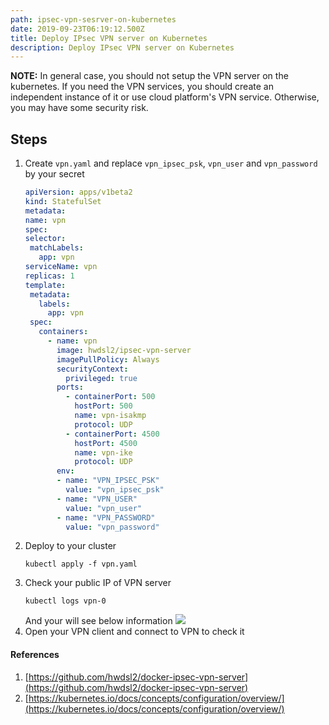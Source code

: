 ```yaml
---
path: ipsec-vpn-sesrver-on-kubernetes
date: 2019-09-23T06:19:12.500Z
title: Deploy IPsec VPN server on Kubernetes
description: Deploy IPsec VPN server on Kubernetes
---
```

**NOTE:** In general case, you should not setup the VPN server on the kubernetes. If you need the VPN services, you should create an independent instance of it or use cloud platform's VPN service. Otherwise, you may have some security risk.



## Steps

1. Create `vpn.yaml` and replace `vpn_ipsec_psk`, `vpn_user` and `vpn_password` by your secret
   ```yaml
   apiVersion: apps/v1beta2
   kind: StatefulSet
   metadata:
   name: vpn
   spec:
   selector:
    matchLabels:
      app: vpn
   serviceName: vpn
   replicas: 1
   template:
    metadata:
      labels:
        app: vpn
    spec:
      containers:
        - name: vpn
          image: hwdsl2/ipsec-vpn-server
          imagePullPolicy: Always
          securityContext:
            privileged: true
          ports:
            - containerPort: 500
              hostPort: 500
              name: vpn-isakmp
              protocol: UDP
            - containerPort: 4500
              hostPort: 4500
              name: vpn-ike
              protocol: UDP
          env:
          - name: "VPN_IPSEC_PSK"
            value: "vpn_ipsec_psk"
          - name: "VPN_USER"
            value: "vpn_user"
          - name: "VPN_PASSWORD"
            value: "vpn_password"
   ```
2. Deploy to your cluster
   ```
   kubectl apply -f vpn.yaml
   ```
3. Check your public IP of VPN server
   ```
   kubectl logs vpn-0
   ```
   And your will see below information
   ![](/assets/cleanshot-2019-09-23-at-14.35.42-2x.jpg)
4. Open your VPN client and connect to VPN to check it



#### References

1. [https://github.com/hwdsl2/docker-ipsec-vpn-server](https://github.com/hwdsl2/docker-ipsec-vpn-server)
1. [https://kubernetes.io/docs/concepts/configuration/overview/](https://kubernetes.io/docs/concepts/configuration/overview/)
